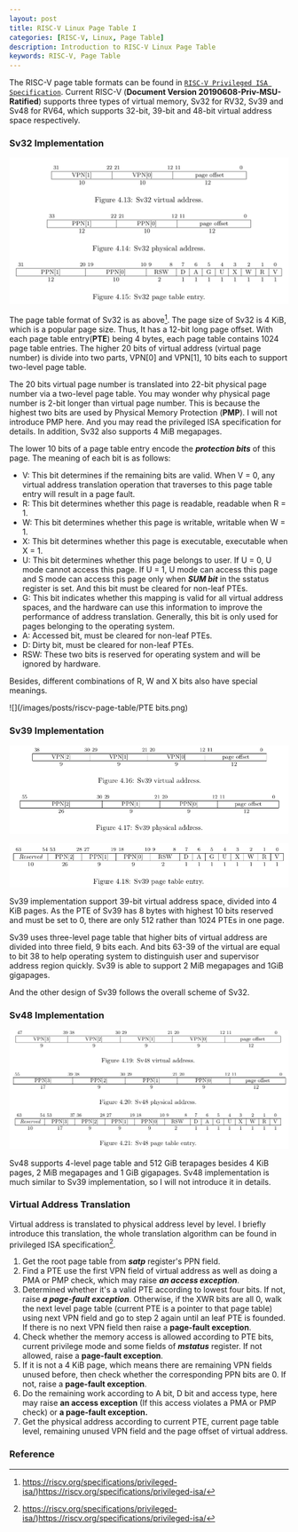 ```yaml
---
layout: post
title: RISC-V Linux Page Table I
categories: [RISC-V, Linux, Page Table]
description: Introduction to RISC-V Linux Page Table
keywords: RISC-V, Page Table
---
```


The RISC-V page table formats can be found in [`RISC-V Privileged ISA Specification`](https://riscv.org/specifications/privileged-isa/). Current RISC-V (**Document Version 20190608-Priv-MSU-Ratified**) supports three types of virtual memory, Sv32 for RV32, Sv39 and Sv48 for RV64, which supports 32-bit, 39-bit and 48-bit virtual address space respectively.



### Sv32 Implementation

![](/images/posts/riscv-page-table/Sv32.png)

The page table format of Sv32 is as above[^note1]. The page size of Sv32 is 4 KiB, which is a popular page size. Thus,  It has a 12-bit long page offset. With each page table entry(**PTE**) being 4 bytes, each page table contains 1024 page table entries. The higher 20 bits of virtual address (virtual page number) is divide into two parts, VPN[0] and VPN[1], 10 bits each to support two-level page table. 

The 20 bits virtual page number is translated into 22-bit physical page number via a two-level page table. You may wonder why physical page number is 2-bit longer than virtual page number. This is because the highest two bits are used by Physical Memory Protection (**PMP**). I will not introduce PMP here. And you may read the privileged ISA specification for details. In addition, Sv32 also supports 4 MiB megapages.

The lower 10 bits of a page table entry encode the ***protection bits*** of this page. The meaning of each bit is as follows:

-  V: This bit determines if the remaining bits are valid. When V = 0, any virtual address translation operation that traverses to this page table entry will result in a page fault.
- R: This bit determines whether this page is readable, readable when R = 1.
- W: This bit determines whether this page is writable, writable when W = 1.
- X: This bit determines whether this page is executable, executable when X = 1.
- U: This bit determines whether this page belongs to user. If U = 0, U mode cannot access this page. If U = 1, U mode can access this page and S mode can access this page only when ***SUM bit*** in the sstatus register is set. And this bit must be cleared for non-leaf PTEs.
- G: This bit indicates whether this mapping is valid for all virtual address spaces, and the hardware can use this information to improve the performance of address translation. Generally, this bit is only used for pages belonging to the operating system.
- A: Accessed bit, must be cleared for non-leaf PTEs.
- D: Dirty bit, must be cleared for non-leaf PTEs.
- RSW: These two bits is reserved for operating system and will be ignored by hardware.

Besides, different combinations of R, W and X bits also have special meanings.

![](/images/posts/riscv-page-table/PTE bits.png)



### Sv39 Implementation

![](/images/posts/riscv-page-table/Sv39-1.png)

![avatar](../images/posts/riscv-page-table/Sv39-2.png)

Sv39 implementation support 39-bit virtual address space, divided into 4 KiB pages. As the PTE of Sv39 has 8 bytes with highest 10 bits reserved and must be set to 0, there are only 512 rather than 1024 PTEs in one page.

Sv39 uses three-level page table that higher bits of virtual address are divided into three field, 9 bits each. And bits 63-39 of the virtual are equal to bit 38 to help operating system to distinguish user and supervisor address region quickly. Sv39 is able to support 2 MiB megapages and 1GiB gigapages.

And the other design of Sv39 follows the overall scheme of Sv32. 



### Sv48 Implementation

![](/images/posts/riscv-page-table/Sv48.png)

Sv48 supports 4-level page table and 512 GiB terapages besides 4 KiB pages, 2 MiB megapages and 1 GiB gigapages. Sv48 implementation is much similar to Sv39 implementation, so I will not introduce it in details.



### Virtual Address Translation

Virtual address is translated to physical address level by level. I briefly introduce this translation, the whole translation algorithm can be found in privileged ISA specification[^note1].

1. Get the root page table from ***satp*** register's PPN field.
2. Find a PTE use the first VPN field of virtual address as well as doing a PMA or PMP check, which may raise ***an access exception***.
3. Determined whether it's a valid PTE according to lowest four bits. If not, raise ***a page-fault exception***. Otherwise, if the XWR bits are all 0, walk the next level page table (current PTE is a pointer to that page table) using next VPN field and go to step 2 again until an leaf PTE is founded. If there is no next VPN field then raise a **page-fault exception**. 
4. Check whether the memory access is allowed according to PTE bits, current privilege mode and some fields of ***mstatus*** register. If not allowed, raise a **page-fault exception**. 
5. If it is not a 4 KiB page, which means there are remaining VPN fields unused before, then check whether the corresponding PPN bits are 0. If not, raise a **page-fault exception**. 
6. Do the remaining work according to A bit, D bit and access type, here may raise **an access exception** (If this access violates a PMA or PMP check) or **a page-fault exception.**
7. Get the physical address according to current PTE, current page table level, remaining unused VPN field and the page offset of virtual address.



### Reference

[^note1]:https://riscv.org/specifications/privileged-isa/)https://riscv.org/specifications/privileged-isa/
